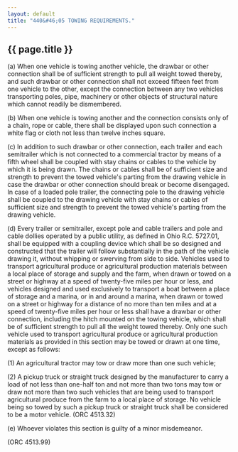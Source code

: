 ```yaml
---
layout: default 
title: "440&#46;05 TOWING REQUIREMENTS."
---
```


{{ page.title }}
----------------

​(a) When one vehicle is towing another vehicle, the drawbar or other
connection shall be of sufficient strength to pull all weight towed
thereby, and such drawbar or other connection shall not exceed fifteen
feet from one vehicle to the other, except the connection between any
two vehicles transporting poles, pipe, machinery or other objects of
structural nature which cannot readily be dismembered.

​(b) When one vehicle is towing another and the connection consists only
of a chain, rope or cable, there shall be displayed upon such connection
a white flag or cloth not less than twelve inches square.

​(c) In addition to such drawbar or other connection, each trailer and
each semitrailer which is not connected to a commercial tractor by means
of a fifth wheel shall be coupled with stay chains or cables to the
vehicle by which it is being drawn. The chains or cables shall be of
sufficient size and strength to prevent the towed vehicle's parting from
the drawing vehicle in case the drawbar or other connection should break
or become disengaged. In case of a loaded pole trailer, the connecting
pole to the drawing vehicle shall be coupled to the drawing vehicle with
stay chains or cables of sufficient size and strength to prevent the
towed vehicle's parting from the drawing vehicle.

​(d) Every trailer or semitrailer, except pole and cable trailers and
pole and cable dollies operated by a public utility, as defined in Ohio
R.C. 5727.01, shall be equipped with a coupling device which shall be so
designed and constructed that the trailer will follow substantially in
the path of the vehicle drawing it, without whipping or swerving from
side to side. Vehicles used to transport agricultural produce or
agricultural production materials between a local place of storage and
supply and the farm, when drawn or towed on a street or highway at a
speed of twenty-five miles per hour or less, and vehicles designed and
used exclusively to transport a boat between a place of storage and a
marina, or in and around a marina, when drawn or towed on a street or
highway for a distance of no more than ten miles and at a speed of
twenty-five miles per hour or less shall have a drawbar or other
connection, including the hitch mounted on the towing vehicle, which
shall be of sufficient strength to pull all the weight towed thereby.
Only one such vehicle used to transport agricultural produce or
agricultural production materials as provided in this section may be
towed or drawn at one time, except as follows:

​(1) An agricultural tractor may tow or draw more than one such vehicle;

​(2) A pickup truck or straight truck designed by the manufacturer to
carry a load of not less than one-half ton and not more than two tons
may tow or draw not more than two such vehicles that are being used to
transport agricultural produce from the farm to a local place of
storage. No vehicle being so towed by such a pickup truck or straight
truck shall be considered to be a motor vehicle. (ORC 4513.32)

​(e) Whoever violates this section is guilty of a minor misdemeanor.

(ORC 4513.99)
